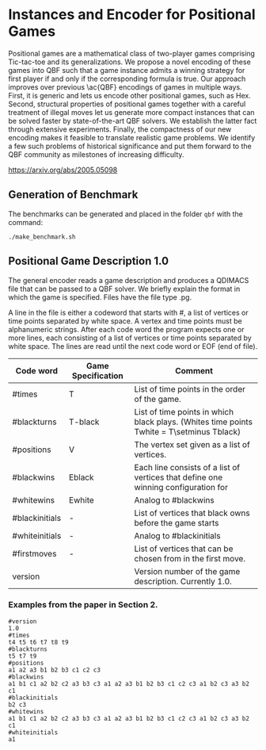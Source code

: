 # Instances and Encoder for Positional Games

Positional games are a mathematical class of two-player games comprising Tic-tac-toe and its generalizations. We propose a novel encoding of these games into QBF such that a game instance admits a 
winning strategy for first player if and only if the corresponding formula is true. Our approach improves over previous \ac{QBF} encodings of games in multiple ways. First, it is generic and lets 
us encode other positional games, such as Hex. Second, structural properties of positional games together with a careful treatment of illegal moves let us generate more compact instances that can 
be solved faster by state-of-the-art QBF solvers. We establish the latter fact through extensive experiments. Finally, the compactness of our new encoding makes it feasible to translate realistic 
game problems. We identify a few such problems of historical significance and put them forward to the QBF community as milestones of increasing difficulty.

https://arxiv.org/abs/2005.05098

## Generation of Benchmark


The benchmarks can be generated and placed in the folder `qbf` with the command:

``` ./make_benchmark.sh ```

## Positional Game Description 1.0


The general encoder reads a game description and produces a QDIMACS file that can be passed to a QBF solver. We briefly explain the format in which the game is specified. Files have the file type 
.pg.

A line in the file is either a codeword that starts with #, a list of vertices or time points separated by white space. A vertex and time points must be alphanumeric strings. After each code word 
the program expects one or more lines, each consisting of a list of vertices or time points separated by white space. The lines are read until the next code word or EOF (end of file).

Code word | Game Specification | Comment 
----------|---------------------|--------
#times | T | List of time points in the order of the game.  
#blackturns | T-black | List of time points in which black plays. (Whites time points Twhite = T\setminus Tblack) 
#positions | V | The vertex set given as a list of vertices.  
#blackwins | Eblack | Each line consists of a list of vertices that define one winning configuration for 
#whitewins | Ewhite | Analog to #blackwins 
#blackinitials | - | List of vertices that black owns before the game starts 
#whiteinitials | - | Analog to #blackinitials
#firstmoves | - | List of vertices that can be chosen from in the first move. 
version | | Version number of the game description. Currently 1.0.

### Examples from the paper in Section 2.

```
#version
1.0
#times
t4 t5 t6 t7 t8 t9
#blackturns
t5 t7 t9
#positions
a1 a2 a3 b1 b2 b3 c1 c2 c3
#blackwins
a1 b1 c1 a2 b2 c2 a3 b3 c3 a1 a2 a3 b1 b2 b3 c1 c2 c3 a1 b2 c3 a3 b2 c1
#blackinitials
b2 c3
#whitewins
a1 b1 c1 a2 b2 c2 a3 b3 c3 a1 a2 a3 b1 b2 b3 c1 c2 c3 a1 b2 c3 a3 b2 c1
#whiteinitials
a1 
```


